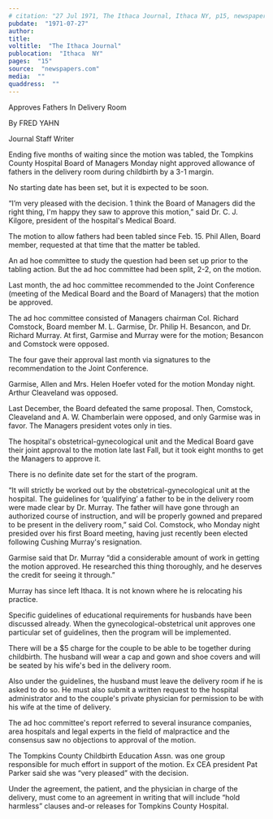 ```yaml
---
# citation: "27 Jul 1971, The Ithaca Journal, Ithaca NY, p15, newspapers.com."
pubdate:  "1971-07-27"
author: 
title: 
voltitle:  "The Ithaca Journal"
publocation:  "Ithaca  NY"
pages:  "15"
source:  "newspapers.com"
media:  ""
quaddress:  ""
---
```


Approves Fathers In Delivery Room 

By FRED YAHN 

Journal Staff Writer 

Ending five months of waiting since the motion was tabled, the Tompkins County Hospital Board of Managers Monday night approved allowance of fathers in the delivery room during childbirth by a 3-1 margin. 

No starting date has been set, but it is expected to be soon. 

“I’m very pleased with the decision. 1 think the Board of Managers did the right thing, I'm happy they saw to approve this motion,” said Dr. C. J. Kilgore, president of the hospital's Medical Board. 

The motion to allow fathers had been tabled since Feb. 15. Phil Allen, Board member, requested at that time that the matter be tabled. 

An ad hoe committee to study the question had been set up prior to the tabling action. But the ad hoc committee had been split, 2-2, on the motion. 

Last month, the ad hoc committee recommended to the Joint Conference (meeting of the Medical Board and the Board of Managers) that the motion be approved. 

The ad hoc committee consisted of Managers chairman Col. Richard Comstock, Board member M. L. Garmise, Dr. Philip H. Besancon, and Dr. Richard Murray. At first, Garmise and Murray were for the motion; Besancon and Comstock were opposed. 

The four gave their approval last month via signatures to the recommendation to the Joint Conference. 

Garmise, Allen and Mrs. Helen Hoefer voted for the motion Monday night. Arthur Cleaveland was opposed. 

Last December, the Board defeated the same proposal. Then, Comstock, Cleaveland and A. W. Chamberlain were opposed, and only Garmise was in favor. The Managers president votes only in ties. 

The hospital's obstetrical-gynecological unit and the Medical Board gave their joint approval to the motion late last Fall, but it took eight months to get the Managers to approve it. 

There is no definite date set for the start of the program. 

“It will strictly be worked out by the obstetrical-gynecological unit at the hospital. The guidelines for ‘qualifying’ a father to be in the delivery room were made clear by Dr. Murray. The father will have gone through an authorized course of instruction, and will be properly gowned and prepared to be present in the delivery room,” said Col. Comstock, who Monday night presided over his first Board meeting, having just recently been elected following Cushing Murray's resignation. 

Garmise said that Dr. Murray “did a considerable amount of work in getting the motion approved. He researched this thing thoroughly, and he deserves the credit for seeing it through.” 

Murray has since left Ithaca. It is not known where he is relocating his practice. 

Specific guidelines of educational requirements for husbands have been discussed already. When the gynecological-obstetrical unit approves one particular set of guidelines, then the program will be implemented. 

There will be a $5 charge for the couple to be able to be together during childbirth. The husband will wear a cap and gown and shoe covers and will be seated by his wife's bed in the delivery room. 

Also under the guidelines, the husband must leave the delivery room if he is asked to do so. He must also submit a written request to the hospital administrator and to the couple's private physician for permission to be with his wife at the time of delivery. 

The ad hoc committee's report referred to several insurance companies, area hospitals and legal experts in the field of malpractice and the consensus saw no objections to approval of the motion.

The Tompkins County Childbirth Education Assn. was one group responsible for much effort in support of the motion. Ex CEA president Pat Parker said she was “very pleased” with the decision. 

Under the agreement, the patient, and the physician in charge of the delivery, must come to an agreement in writing that will include “hold harmless” clauses and-or releases for Tompkins County Hospital. 
